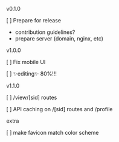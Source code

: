 v0.1.0

[ ] Prepare for release
  <!-- * Remove unused dependencies, etc -->
  <!-- * favicon -->
  * contribution guidelines?
  * prepare server (domain, nginx, etc)

v1.0.0

[ ] Fix mobile UI

[ ] ✨editing✨ 80%!!!

v1.1.0

[ ] /view/[sid] routes

[ ] API caching on /[sid] routes and /profile


extra

[ ] make favicon match color scheme